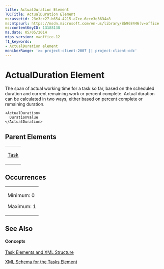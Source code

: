 ```yaml
---
title: ActualDuration Element
TOCTitle: ActualDuration Element
ms:assetid: 28e3cc27-b654-4215-a7ce-6ece3e3634a8
ms:mtpsurl: https://msdn.microsoft.com/en-us/library/Bb968446(v=office.12)
ms:contentKeyID: 13188138
ms.date: 05/05/2014
mtps_version: v=office.12
f1_keywords:
- ActualDuration element
monikerRange: '>= project-client-2007 || project-client-odc'
---
```


# ActualDuration Element




The span of actual working time for a task so far, based on the scheduled duration and current remaining work or percent complete. Actual duration can be calculated in two ways, either based on percent complete or remaining duration.

    <ActualDuration>
      DurationValue
    </ActualDuration>

## Parent Elements

<table>
<colgroup>
<col style="width: 100%" />
</colgroup>
<tbody>
<tr class="odd">
<td><p><a href="bb968487(v=office.12).md">Task</a></p></td>
</tr>
</tbody>
</table>

## Occurrences

<table>
<colgroup>
<col style="width: 100%" />
</colgroup>
<tbody>
<tr class="odd">
<td><p>Minimum: 0</p>
<p>Maximum: 1</p></td>
</tr>
</tbody>
</table>

## See Also

#### Concepts

[Task Elements and XML Structure](bb968475\(v=office.12\).md)

[XML Schema for the Tasks Element](bb968415\(v=office.12\).md)


